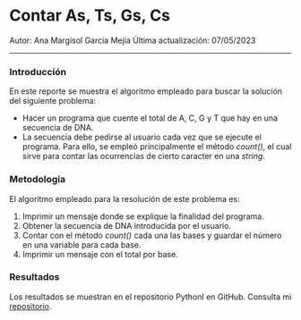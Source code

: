 # Contar As, Ts, Gs, Cs
Autor: Ana Margisol García Mejía 
Última actualización: 07/05/2023
____
### Introducción
En este reporte se muestra el algoritmo empleado para buscar la solución del siguiente problema:
- Hacer un programa que cuente el total de A, C, G y T que hay en una secuencia de DNA.
- La secuencia debe pedirse al usuario cada vez que se ejecute el programa.
Para ello, se empleó principalmente el método *count()*, el cual sirve para contar las ocurrencias de cierto caracter en una *string*. 

### Metodología
El algoritmo empleado para la resolución de este problema es: 
1. Imprimir un mensaje donde se explique la finalidad del programa. 
2. Obtener la secuencia de DNA introducida por el usuario. 
3. Contar con el método *count()* cada una las bases y guardar el número en una variable para cada base. 
4. Imprimir un mensaje con el total por base. 

### Resultados
Los resultados se muestran en el repositorio PythonI en GitHub. Consulta mi [repositorio](https://github.com/anagarme/PythonI/blob/0232318fe0a0128d02f0bc1e014e0c283874e041/Tareas/Tarea_2/src/conteo_bases.py).


